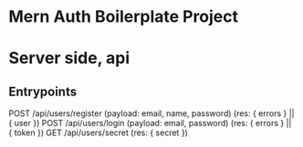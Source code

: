 # Mern Auth Boilerplate Project

# Server side, api

## Entrypoints
POST /api/users/register (payload: email, name, password) (res: { errors } || { user })
POST /api/users/login (payload: email, password) (res: { errors } || { token })
GET /api/users/secret (res: { secret })
